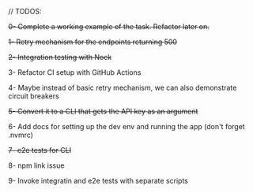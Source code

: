 // TODOS:

~~0- Complete a working example of the task. Refactor later on.~~

~~1- Retry mechanism for the endpoints returning 500~~

~~2- Integration testing with Nock~~

3- Refactor CI setup with GitHub Actions

4- Maybe instead of basic retry mechanism, we can also demonstrate circuit breakers

~~5- Convert it to a CLI that gets the API key as an argument~~

6- Add docs for setting up the dev env and running the app (don't forget .nvmrc)

~~7- e2e tests for CLI~~

8- npm link issue

9- Invoke integratin and e2e tests with separate scripts
